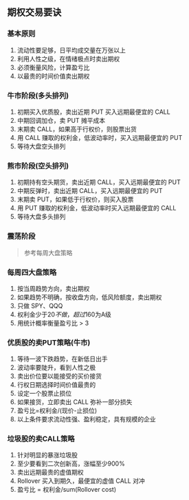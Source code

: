 ## 期权交易要诀

### 基本原则
1. 流动性要足够，日平均成交量在万张以上
2. 利用人性之级，在情绪极点时卖出期权
3. 必须衡量风险，计算盈亏比
4. 以最贵的时间价值卖出期权

### 牛市阶段(多头排列)
1. 初期买入优质股，卖出近期 PUT 买入远期最便宜的 CALL
2. 中期回调加仓，卖 PUT 摊平成本
3. 末期卖 CALL，如果高于行权价，则股票出货
4. 用 CALL 赚取的权利金，低波动率时，买入远期最便宜的 PUT
5. 等待大盘空头排列

### 熊市阶段(空头排列)
1. 初期持有空头期货，卖出近期 CALL，买入远期最便宜的 PUT
2. 中期反弹时，卖出近期 CALL，买入远期最便宜的 PUT
3. 末期卖 PUT，如果低于行权价，则买入股票
4. 用 PUT 赚取的权利金，低波动率时买入远期最便宜的 CALL
5. 等待大盘多头排列

### 震荡阶段
> 参考每周大盘策略

### 每周四大盘策略
1. 按当周趋势方向，卖出期权
2. 如果趋势不明确，按收盘方向，低风险额度，卖出期权
3. 只做 SPY、QQQ
4. 权利金少于20$不做，超过160$为A级
5. 用统计概率衡量盈亏比 > 3

### 优质股的卖PUT策略(牛市)
1. 等待一波下跌趋势，在新低日出手
2. 波动率要陡升，看到人性之极
3. 卖出价位要以能接受的买价接货
3. 行权日期选择时间价值最贵的
4. 设定一个股票止损位
5. 如果接货，立即卖出 CALL 弥补一部分损失
6. 盈亏比=权利金/(现价-止损位)
7. 以上条件要求流动性强、盈利稳定，具有规模的企业

### 垃圾股的卖CALL策略
1. 针对明显的暴涨垃圾股
2. 至少要看到二次创新高，涨幅至少900%
2. 卖出远期最贵的虚值期权
3. Rollover 买入到期久，最便宜的虚值 CALL 对冲
4. 盈亏比 = 权利金/sum(Rollover cost)





